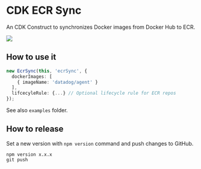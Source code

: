 # CDK ECR Sync

An CDK Construct to synchronizes Docker images from Docker Hub to ECR.

![](https://github.com/pgarbe/cdk-ecr-sync/workflows/Build/badge.svg)

## How to use it

```typescript
new EcrSync(this, 'ecrSync', {
  dockerImages: [
    { imageName: 'datadog/agent' }
  ],
  lifcecyleRule: {...} // Optional lifecycle rule for ECR repos
});
```

See also `examples` folder.


## How to release

Set a new version with `npm version` command and push changes to GitHub.

```
npm version x.x.x
git push
```
